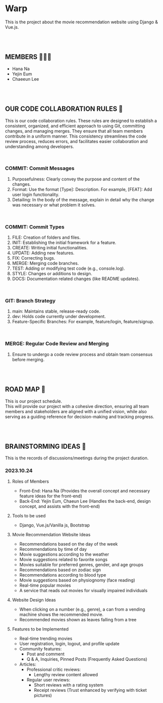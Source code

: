 # Warp
This is the project about the movie recommendation website using Django & Vue.js.  

<br>
<br>
 
## MEMBERS 👩‍👧‍👧  
- Hana Na  
- Yejin Eum  
- Chaeeun Lee  

<br>
<br>
   
## OUR CODE COLLABORATION RULES 📑  
This is our code collaboration rules.
These rules are designed to establish a consistent, organized, and efficient approach to using Git, committing changes, and managing merges. They ensure that all team members contribute in a uniform manner. This consistency streamlines the code review process, reduces errors, and facilitates easier collaboration and understanding among developers.
 
<br>
 
### COMMIT: Commit Messages  
1. Purposefulness: Clearly convey the purpose and content of the changes.  
2. Format: Use the format [Type]: Description. For example, [FEAT]: Add user login functionality.  
3. Detailing: In the body of the message, explain in detail why the change was necessary or what problem it solves.  
 
<br>
 
### COMMIT: Commit Types  
1. FILE: Creation of folders and files.
2. INIT: Establishing the initial framework for a feature.
3. CREATE: Writing initial functionalities.
4. UPDATE: Adding new features.
5. FIX: Correcting bugs.
6. MERGE: Merging code branches.
7. TEST: Adding or modifying test code (e.g., console.log).
8. STYLE: Changes or additions to design.
9. DOCS: Documentation related changes (like README updates). 
 
<br>
 
### GIT: Branch Strategy  
1. main: Maintains stable, release-ready code.
2. dev: Holds code currently under development.
3. Feature-Specific Branches: For example, feature/login, feature/signup.
 
<br>
 
### MERGE: Regular Code Review and Merging  
1. Ensure to undergo a code review process and obtain team consensus before merging.  

<br>
<br>
 
## ROAD MAP 🚀  
This is our project schedule.  
This will provide our project with a cohesive direction, ensuring all team members and stakeholders are aligned with a unified vision, while also serving as a guiding reference for decision-making and tracking progress.  
 

<br>
<br>
 
## BRAINSTORMING IDEAS 🧠  
This is the records of discussions/meetings during the project duration.  
  
### 2023.10.24

1. Roles of Members
    - Front-End: Hana Na (Provides the overall concept and necessary feature ideas for the front-end) 
    - Back-End: Yejin Eum, Chaeun Lee (Handles the back-end, design concept, and assists with the front-end)
  
2. Tools to be used 
    - Django, Vue.js/Vanilla js, Bootstrap  
  
3. Movie Recommendation Website Ideas  
    - Recommendations based on the day of the week
    - Recommendations by time of day
    - Movie suggestions according to the weather
    - Movie suggestions related to favorite songs
    - Movies suitable for preferred genres, gender, and age groups 
    - Recommendations based on zodiac sign 
    - Recommendations according to blood type
    - Movie suggestions based on physiognomy (face reading)
    - Real-time popular movies
    - A service that reads out movies for visually impaired individuals
  
4. Website Design Ideas
    - When clicking on a number (e.g., genre), a can from a vending machine shows the recommended movie.
    - Recommended movies shown as leaves falling from a tree 

5. Features to be Implemented 
    - Real-time trending movies
    - User registration, login, logout, and profile update 
    - Community features:
      - Post and comment
      - Q & A, Inquiries, Pinned Posts (Frequently Asked Questions)
    - Articles: 
      - Professional critic reviews:
        - Lengthy review content allowed
      - Regular user reviews:
        - Short reviews with a rating system
        - Receipt reviews (Trust enhanced by verifying with ticket pictures)